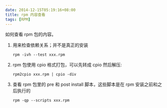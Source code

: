```yaml
---
date: 2014-12-15T05:19:16+08:00
title: rpm 内容查看
tags: [RPM]
---
```


如何查看 rpm 包的内容。

<!--more-->

1.  用来检查依赖关系；并不是真正的安装

    ```
    rpm -ivh --test xxx.rpm
    ```

2.  rpm 包使用 cpio 格式打包，可以先转成 cpio 然后解压:

    ```
    rpm2cpio xxx.rpm | cpio -div
    ```

3.  查看 rpm 包里的 pre 和 post install 脚本，这些脚本是在 rpm 安装之前和之后执行的

    ```
    rpm -qp --scripts xxx.rpm
    ```
